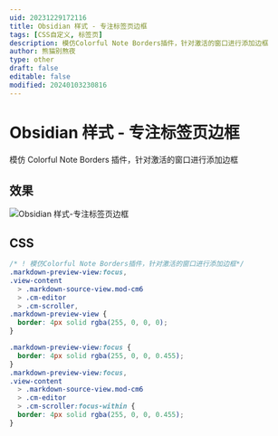 ```yaml
---
uid: 20231229172116
title: Obsidian 样式 - 专注标签页边框
tags: [CSS自定义, 标签页]
description: 模仿Colorful Note Borders插件，针对激活的窗口进行添加边框
author: 熊猫别熬夜
type: other
draft: false
editable: false
modified: 20240103230816
---
```


# Obsidian 样式 - 专注标签页边框

模仿 Colorful Note Borders 插件，针对激活的窗口进行添加边框

## 效果

![Obsidian 样式-专注标签页边框](https://cdn.pkmer.cn/images/202312291721488.gif!pkmer)

## CSS

```css
/* ! 模仿Colorful Note Borders插件，针对激活的窗口进行添加边框*/
.markdown-preview-view:focus,
.view-content
  > .markdown-source-view.mod-cm6
  > .cm-editor
  > .cm-scroller,
.markdown-preview-view {
  border: 4px solid rgba(255, 0, 0, 0);
}

.markdown-preview-view:focus {
  border: 4px solid rgba(255, 0, 0, 0.455);
}
.markdown-preview-view:focus,
.view-content
  > .markdown-source-view.mod-cm6
  > .cm-editor
  > .cm-scroller:focus-within {
  border: 4px solid rgba(255, 0, 0, 0.455);
}
```
